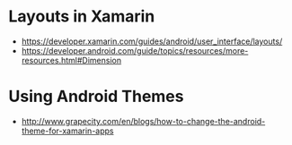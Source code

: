 # Layouts in Xamarin
* https://developer.xamarin.com/guides/android/user_interface/layouts/
* https://developer.android.com/guide/topics/resources/more-resources.html#Dimension

# Using Android Themes
* http://www.grapecity.com/en/blogs/how-to-change-the-android-theme-for-xamarin-apps
